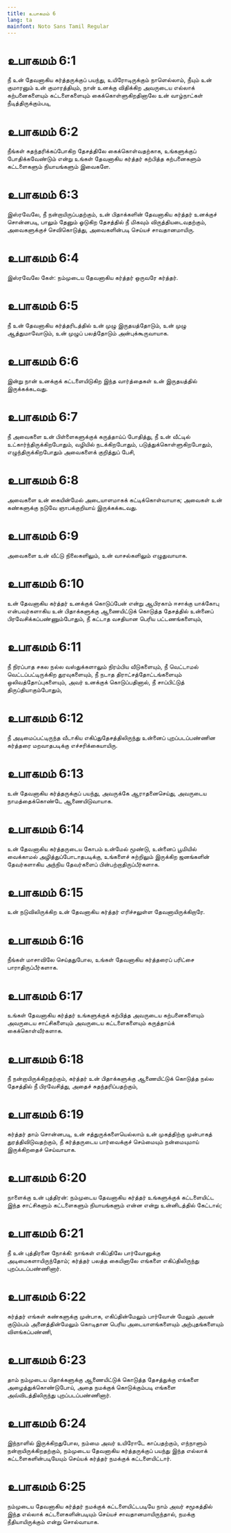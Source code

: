 ```yaml
---
title: உபாகமம் 6
lang: ta
mainfont: Noto Sans Tamil Regular
---
```


# உபாகமம் 6:1

நீ உன் தேவனாகிய கர்த்தருக்குப் பயந்து, உயிரோடிருக்கும் நாளெல்லாம், நீயும் உன் குமாரனும் உன் குமாரத்தியும், நான் உனக்கு விதிக்கிற அவருடைய எல்லாக் கற்பனைகளையும் கட்டளைகளையும் கைக்கொள்ளுகிறதினாலே உன் வாழ்நாட்கள் நீடித்திருக்கும்படி,

# உபாகமம் 6:2

நீங்கள் சுதந்தரிக்கப்போகிற தேசத்திலே கைக்கொள்வதற்காக, உங்களுக்குப் போதிக்கவேண்டும் என்று உங்கள் தேவனாகிய கர்த்தர் கற்பித்த கற்பனைகளும் கட்டளைகளும் நியாயங்களும் இவைகளே.

# உபாகமம் 6:3

இஸ்ரவேலே, நீ நன்றாயிருப்பதற்கும், உன் பிதாக்களின் தேவனாகிய கர்த்தர் உனக்குச் சொன்னபடி, பாலும் தேனும் ஓடுகிற தேசத்தில் நீ மிகவும் விருத்தியடைவதற்கும், அவைகளுக்குச் செவிகொடுத்து, அவைகளின்படி செய்யச் சாவதானமாயிரு.

# உபாகமம் 6:4

இஸ்ரவேலே கேள்: நம்முடைய தேவனாகிய கர்த்தர் ஒருவரே கர்த்தர்.

# உபாகமம் 6:5

நீ உன் தேவனாகிய கர்த்தரிடத்தில் உன் முழு இருதயத்தோடும், உன் முழு ஆத்துமாவோடும், உன் முழுப் பலத்தோடும் அன்புக்கூருவாயாக.

# உபாகமம் 6:6

இன்று நான் உனக்குக் கட்டளையிடுகிற இந்த வார்த்தைகள் உன் இருதயத்தில் இருக்கக்கடவது.

# உபாகமம் 6:7

நீ அவைகளை உன் பிள்ளைகளுக்குக் கருத்தாய்ப் போதித்து, நீ உன் வீட்டில் உட்கார்ந்திருக்கிறபோதும், வழியில் நடக்கிறபோதும், படுத்துக்கொள்ளுகிறபோதும், எழுந்திருக்கிறபோதும் அவைகளைக் குறித்துப் பேசி,

# உபாகமம் 6:8

அவைகளை உன் கையின்மேல் அடையாளமாகக் கட்டிக்கொள்வாயாக; அவைகள் உன் கண்களுக்கு நடுவே ஞாபக்குறியாய் இருக்கக்கடவது.

# உபாகமம் 6:9

அவைகளை உன் வீட்டு நிலைகளிலும், உன் வாசல்களிலும் எழுதுவாயாக.

# உபாகமம் 6:10

உன் தேவனாகிய கர்த்தர் உனக்குக் கொடுப்பேன் என்று ஆபிரகாம் ஈசாக்கு யாக்கோபு என்பவர்களாகிய உன் பிதாக்களுக்கு ஆணையிட்டுக் கொடுத்த தேசத்தில் உன்னைப் பிரவேசிக்கப்பண்ணும்போதும், நீ கட்டாத வசதியான பெரிய பட்டணங்களையும்,

# உபாகமம் 6:11

நீ நிரப்பாத சகல நல்ல வஸ்துக்களாலும் நிரம்பிய வீடுகளையும், நீ வெட்டாமல் வெட்டப்பட்டிருக்கிற துரவுகளையும், நீ நடாத திராட்சத்தோட்டங்களையும் ஒலிவத்தோப்புகளையும், அவர் உனக்குக் கொடுப்பதினால், நீ சாப்பிட்டுத் திருப்தியாகும்போதும்,

# உபாகமம் 6:12

நீ அடிமைப்பட்டிருந்த வீடாகிய எகிப்துதேசத்திலிருந்து உன்னைப் புறப்படப்பண்ணின கர்த்தரை மறவாதபடிக்கு எச்சரிக்கையாயிரு.

# உபாகமம் 6:13

உன் தேவனாகிய கர்த்தருக்குப் பயந்து, அவருக்கே ஆராதனைசெய்து, அவருடைய நாமத்தைக்கொண்டே ஆணையிடுவாயாக.

# உபாகமம் 6:14

உன் தேவனாகிய கர்த்தருடைய கோபம் உன்மேல் மூண்டு, உன்னைப் பூமியில் வைக்காமல் அழித்துப்போடாதபடிக்கு, உங்களைச் சுற்றிலும் இருக்கிற ஜனங்களின் தேவர்களாகிய அந்நிய தேவர்களைப் பின்பற்றாதிருப்பீர்களாக.

# உபாகமம் 6:15

உன் நடுவிலிருக்கிற உன் தேவனாகிய கர்த்தர் எரிச்சலுள்ள தேவனாயிருக்கிறாரே.

# உபாகமம் 6:16

நீங்கள் மாசாவிலே செய்ததுபோல, உங்கள் தேவனாகிய கர்த்தரைப் பரிட்சை பாராதிருப்பீர்களாக.

# உபாகமம் 6:17

உங்கள் தேவனாகிய கர்த்தர் உங்களுக்குக் கற்பித்த அவருடைய கற்பனைகளையும் அவருடைய சாட்சிகளையும் அவருடைய கட்டளைகளையும் கருத்தாய்க் கைக்கொள்வீர்களாக.

# உபாகமம் 6:18

நீ நன்றாயிருக்கிறதற்கும், கர்த்தர் உன் பிதாக்களுக்கு ஆணையிட்டுக் கொடுத்த நல்ல தேசத்தில் நீ பிரவேசித்து, அதைச் சுதந்தரிப்பதற்கும்,

# உபாகமம் 6:19

கர்த்தர் தாம் சொன்னபடி, உன் சத்துருக்களையெல்லாம் உன் முகத்திற்கு முன்பாகத் துரத்திவிடுவதற்கும், நீ கர்த்தருடைய பார்வைக்குச் செம்மையும் நன்மையுமாய் இருக்கிறதைச் செய்வாயாக.

# உபாகமம் 6:20

நாளைக்கு உன் புத்திரன்: நம்முடைய தேவனாகிய கர்த்தர் உங்களுக்குக் கட்டளையிட்ட இந்த சாட்சிகளும் கட்டளைகளும் நியாயங்களும் என்ன என்று உன்னிடத்தில் கேட்டால்;

# உபாகமம் 6:21

நீ உன் புத்திரனை நோக்கி: நாங்கள் எகிப்திலே பார்வோனுக்கு அடிமைகளாயிருந்தோம்; கர்த்தர் பலத்த கையினாலே எங்களை எகிப்திலிருந்து புறப்படப்பண்ணினார்.

# உபாகமம் 6:22

கர்த்தர் எங்கள் கண்களுக்கு முன்பாக, எகிப்தின்மேலும் பார்வோன் மேலும் அவன் குடும்பம் அனைத்தின்மேலும் கொடிதான பெரிய அடையாளங்களையும் அற்புதங்களையும் விளங்கப்பண்ணி,

# உபாகமம் 6:23

தாம் நம்முடைய பிதாக்களுக்கு ஆணையிட்டுக் கொடுத்த தேசத்துக்கு எங்களை அழைத்துக்கொண்டுபோய், அதை நமக்குக் கொடுக்கும்படி எங்களை அவ்விடத்திலிருந்து புறப்படப்பண்ணினார்.

# உபாகமம் 6:24

இந்நாளில் இருக்கிறதுபோல, நம்மை அவர் உயிரோடே காப்பதற்கும், எந்நாளும் நன்றாயிருக்கிறதற்கும், நம்முடைய தேவனாகிய கர்த்தருக்குப் பயந்து இந்த எல்லாக் கட்டளைகளின்படியேயும் செய்யக் கர்த்தர் நமக்குக் கட்டளையிட்டார்.

# உபாகமம் 6:25

நம்முடைய தேவனாகிய கர்த்தர் நமக்குக் கட்டளையிட்டபடியே நாம் அவர் சமூகத்தில் இந்த எல்லாக் கட்டளைகளின்படியும் செய்யச் சாவதானமாயிருந்தால், நமக்கு நீதியாயிருக்கும் என்று சொல்வாயாக.

